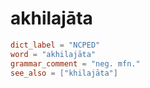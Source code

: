 # akhilajāta

``` toml
dict_label = "NCPED"
word = "akhilajāta"
grammar_comment = "neg. mfn."
see_also = ["khilajāta"]
```

